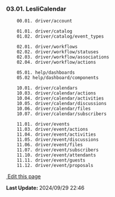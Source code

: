 ### 03.01. LesliCalendar
```
    00.01. driver/account 

    01.01. driver/catalog
    01.02. driver/catalog/event_types

    02.01. driver/workflows
    02.02. driver/workflow/statuses
    02.03. driver/workflow/associations
    02.04. driver/workflow/actions

    05.01. help/dashboards
    05.02 help/dashboard/components

    10.01. driver/calendars
    10.03. driver/calendar/actions 
    10.04. driver/calendar/activities 
    10.05. driver/calendar/discussions 
    10.06. driver/calendar/files
    10.07. driver/calendar/subscribers

    11.01. driver/events
    11.03. driver/event/actions 
    11.04. driver/event/activities 
    11.05. driver/event/discussions 
    11.06. driver/event/files 
    11.07. driver/event/subscribers
    11.10. driver/event/attendants
    11.11. driver/event/guests
    11.12. driver/event/proposals
```

<section class="lesli-documentation-footer">
    <p><a target="blank" href="https://github.com/LesliTech/LesliCalendar/tree/master/docs/database.md"><i class="ri-external-link-fill"></i>&nbsp;Edit this page</a><p/>
    <p><b>Last Update: </b>2024/09/29 22:46</p>
</section>

<!-- This code was automatically generated -->
<!-- to update this docs please run rake docs:build -->

